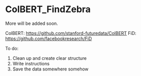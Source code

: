 # ColBERT_FindZebra

More will be added soon.

ColBERT: https://github.com/stanford-futuredata/ColBERT
FiD: https://github.com/facebookresearch/FiD

To do:
  1. Clean up and create clear structure
  2. Write instructions
  3. Save the data somewhere somehow
